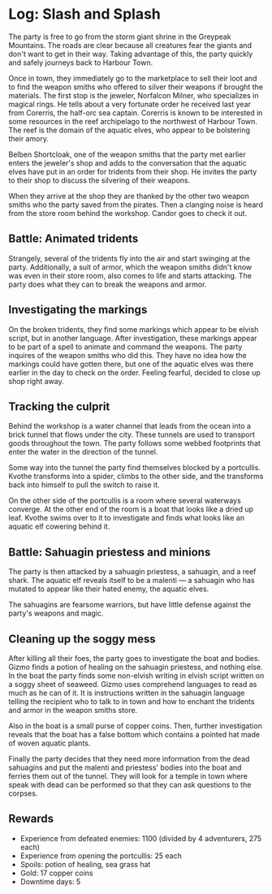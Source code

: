 # Log: Slash and Splash

The party is free to go from the storm giant shrine in the Greypeak Mountains. The roads are clear because all creatures
fear the giants and don't want to get in their way. Taking advantage of this, the party quickly and safely journeys back
to Harbour Town.

Once in town, they immediately go to the marketplace to sell their loot and to find the weapon smiths who offered to
silver their weapons if brought the materials. The first stop is the jeweler, Norfalcon Milner, who specializes in 
magical rings. He tells about a very fortunate order he received last year from Corerris, the half-orc sea captain.
Corerris is known to be interested in some resources in the reef archipelago to the northwest of Harbour Town. The reef
is the domain of the aquatic elves, who appear to be bolstering their amory.

Belben Shortcloak, one of the weapon smiths that the party met earlier enters the jeweler's shop and adds to the
conversation that the aquatic elves have put in an order for tridents from their shop. He invites the party to their
shop to discuss the silvering of their weapons.

When they arrive at the shop they are thanked by the other two weapon smiths who the party saved from the pirates. Then
a clanging noise is heard from the store room behind the workshop. Candor goes to check it out.

## Battle: Animated tridents

Strangely, several of the tridents fly into the air and start swinging at the party. Additionally, a suit of armor,
which the weapon smiths didn't know was even in their store room, also comes to life and starts attacking. The party
does what they can to break the weapons and armor.

## Investigating the markings

On the broken tridents, they find some markings which appear to be elvish script, but in another language. After
investigation, these markings appear to be part of a spell to animate and command the weapons. The party inquires of the
weapon smiths who did this. They have no idea how the markings could have gotten there, but one of the aquatic elves was
there earlier in the day to check on the order. Feeling fearful, decided to close up shop right away.

## Tracking the culprit

Behind the workshop is a water channel that leads from the ocean into a brick tunnel that flows under the city. These
tunnels are used to transport goods throughout the town. The party follows some webbed footprints that enter the water
in the direction of the tunnel.

Some way into the tunnel the party find themselves blocked by a portcullis. Kvothe transforms into a spider, climbs to
the other side, and the transforms back into himself to pull the switch to raise it.

On the other side of the portcullis is a room where several waterways converge. At the other end of the room is a boat
that looks like a dried up leaf. Kvothe swims over to it to investigate and finds what looks like an aquatic elf 
cowering behind it.

## Battle: Sahuagin priestess and minions

The party is then attacked by a sahuagin priestess, a sahuagin, and a reef shark. The aquatic elf reveals itself to be
a malenti &mdash; a sahuagin who has mutated to appear like their hated enemy, the aquatic elves.

The sahuagins are fearsome warriors, but have little defense against the party's weapons and magic.

## Cleaning up the soggy mess

After killing all their foes, the party goes to investigate the boat and bodies. Gizmo finds a potion of healing on the
sahuagin priestess, and nothing else. In the boat the party finds some non-elvish writing in elvish script written on
a soggy sheet of seaweed. Gizmo uses comprehend languages to read as much as he can of it. It is instructions written in
the sahuagin language telling the recipient who to talk to in town and how to enchant the tridents and armor in the
weapon smiths store.

Also in the boat is a small purse of copper coins. Then, further investigation reveals that the boat has a false bottom
which contains a pointed hat made of woven aquatic plants.

Finally the party decides that they need more information from the dead sahuagins and put the malenti and priestess'
bodies into the boat and ferries them out of the tunnel. They will look for a temple in town where speak with dead can
be performed so that they can ask questions to the corpses.

## Rewards

- Experience from defeated enemies: 1100 (divided by 4 adventurers, 275 each)
- Experience from opening the portcullis: 25 each
- Spoils: potion of healing, sea grass hat
- Gold: 17 copper coins
- Downtime days: 5
